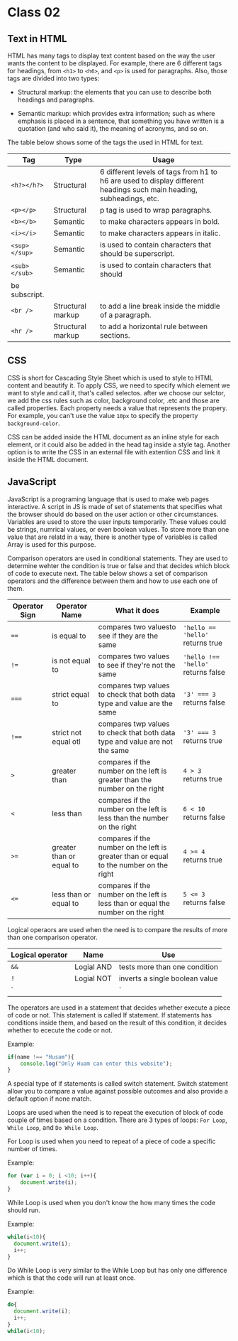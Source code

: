 # Class 02

## Text in HTML

HTML has many tags to display text content based on the way the user wants the content to be displayed. For example, there are 6 different tags for headings, from `<h1>` to `<h6>`, and `<p>` is used for paragraphs. Also, those tags are divided into two types:

* Structural markup: the elements that you can use to describe both headings and paragraphs.

* Semantic markup: which provides extra information; such as where emphasis is placed in a sentence, that something you have written is a quotation (and who said it), the
meaning of acronyms, and so on.

The table below shows some of the tags the used in HTML for text.

| Tag | Type | Usage |
| --- | --- | --- |
| `<h?></h?>` | Structural | 6 different levels of tags from h1 to h6 are used to display different headings such main heading, subheadings, etc. |
| `<p></p>` | Structural | p tag is used to wrap paragraphs. |
| `<b></b>` | Semantic | to make characters appears in bold. |
| `<i></i>` | Semantic |  to make characters appears in italic. |
| `<sup></sup>` | Semantic | is used to contain characters that should be superscript. |
| `<sub></sub>` | Semantic | is used to contain characters that should
be subscript. |
| `<br />` | Structural markup | to add a line break inside the middle of a paragraph. |
| `<hr />` | Structural markup | to add a horizontal rule between sections. |


## CSS

CSS is short for Cascading Style Sheet which is used to style to HTML content and beautify it. To apply CSS, we need to specify which element we want to style and call it, that's called selectos. after we choose our selctor, we add the css rules such as color, background color, .etc and those are called properties. Each property needs a value that represents the propery. For example, you can't use the value `10px` to specify the property `background-color`.

CSS can be added inside the HTML document as an inline style for each element, or it could also be added in the head tag inside a style tag. Another option is to write the CSS in an external file with extention CSS and link it inside the HTML document.

## JavaScript

JavaScript is a programing language that is used to make web pages interactive. A script in JS is made of set of statements that specifies what the browser should do based on the user action or other circumstances. Variables are used to store the user inputs temporarily. These values could be strings, numrical values, or even boolean values. To store more than one value that are relatd in a way, there is another type of variables is called Array is used for this purpose.

Comparison operators are used in conditional statements. They are used to determine wehter the condition is true or false and that decides which block of code to execute next. The table below shows a set of comparison operators and the difference between them and how to use each one of them.

|Operator Sign| Operator Name | What it does | Example |
|---|---|---|---|
| `==` | is equal to| compares two valuesto see if they are the same | `'hello == 'hello'` returns true |
| `!=`| is not equal to | compares two values to see if they're not the same | `'hello !== 'hello'` returns false |
| `===` | strict equal to | compares twp values to check that both data type and value are the same | `'3' === 3` returns false |
| `!==` | strict not equal otl | compares twp values to check that both data type and value are not the same | `'3' === 3` returns true |
| `>` | greater than | compares if the number on the left is greater than the number on the right | `4 > 3` returns true |
| `<` | less than | compares if the number on the left is less than the number on the right | `6 < 10` returns false |
| `>=` | greater than or equal to | compares if the number on the left is greater than or equal to the number on the right | `4 >= 4` returns true |
| `<=` | less than or equal to | compares if the number on the left is less than or equal the number on the right | `5 <= 3` returns false |

Logical operaors are used when the need is to compare the results of more than one comparison operator.

|Logical operator | Name | Use|
|---|---|---|
| `&&` | Logial AND | tests more than one condition |
| `!` | Logial NOT | inverts a single boolean value |
| `||` | Logical OR | tests at least one condition |

The operators are used in a statement that decides  whether execute a piece of code or not. This statement is called If statement. If statements has conditions inside them, and based on the result of this condition, it decides whether to ececute the code or not.

Example:

```javascript
if(name !== "Husam"){
    console.log("Only Huam can enter this website");
}
```

A special type of if statements is called switch statement. Switch statement allow you to compare a value against possible outcomes and also provide a default option if none match.

Loops are used when the need is to repeat the execution of block of code couple of times based on a condition. There are 3 types of loops: `For Loop`, `While Loop`, and `Do While Loop`.

For Loop is used when you need to repeat of a piece of code a specific number of times.

Example:

```javascript
for (var i = 0; i <10; i++){
    document.write(i);
}
```

While Loop is used when you don't know the how many times the code should run.

Example:

```javascript
while(i<10){
  document.write(i);
  i++;
}
```

Do While Loop is very similar to the While Loop but has only one difference which is that the code will run at least once.

Example:

```javascript
do{
  document.write(i);
  i++;
}
while(i<10);
```



